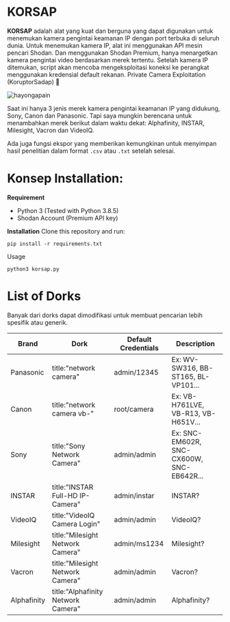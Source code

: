 # KORSAP
**KORSAP** adalah alat yang kuat dan berguna yang dapat digunakan untuk menemukan kamera pengintai keamanan IP dengan port terbuka di seluruh dunia. Untuk menemukan kamera IP, alat ini menggunakan API mesin pencari Shodan. Dan menggunakan Shodan Premium, hanya menargetkan kamera pengintai video berdasarkan merek tertentu. Setelah kamera IP ditemukan, script akan mencoba mengeksploitasi koneksi ke perangkat menggunakan kredensial default rekanan. 
Private Camera Exploitation (KoruptorSadap) 🎥

![hayongapain](https://user-images.githubusercontent.com/109766416/184430571-61240e51-37bb-4f8e-b3a0-562279793175.gif)


Saat ini hanya 3 jenis merek kamera pengintai keamanan IP yang didukung, Sony, Canon dan Panasonic. Tapi saya mungkin berencana untuk menambahkan merek berikut dalam waktu dekat: Alphafinity, INSTAR, Milesight, Vacron dan VideoIQ.

Ada juga fungsi ekspor yang memberikan kemungkinan untuk menyimpan hasil penelitian dalam format `.csv` atau `.txt` setelah selesai.

# Konsep Installation:


**Requirement**
 * Python 3 (Tested with Python 3.8.5)
 * Shodan Account (Premium API key)

**Installation**
Clone this repository and run:
```
pip install -r requirements.txt
```
Usage
```
python3 korsap.py
```


# List of Dorks
Banyak dari dorks dapat dimodifikasi untuk membuat pencarian lebih spesifik atau generik.

Brand          | Dork                                     | Default Credentials      | Description
-------------|-----------------------------------|--------------------------|------------------------------------------------
Panasonic |title:"network camera" | admin/12345 | Ex: WV-SW316, BB-ST165, BL-VP101...
Canon     |title:"network camera vb-" | root/camera | Ex: VB-H761LVE, VB-R13, VB-H651V...
Sony      |title:"Sony Network Camera" | admin/admin | Ex: SNC-EM602R, SNC-CX600W, SNC-EB642R...
INSTAR |title:"INSTAR Full-HD IP-Camera" | admin/instar | INSTAR?
VideoIQ |title:"VideoIQ Camera Login"  | admin/admin | VideoIQ?
Milesight |title:"Milesight Network Camera" | admin/ms1234 | Milesight?
Vacron |title:"Milesight Network Camera" | admin/admin | Vacron?
Alphafinity |title:"Alphafinity Network Camera" | admin/admin | Alphafinity?
